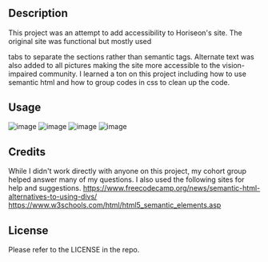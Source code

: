 # <Horiseon-Site-Refactored>

## Description

This project was an attempt to add accessibility to Horiseon's site. The original site was functional but mostly used <div> tabs to separate the sections rather than semantic tags. Alternate text was also added to all pictures making the site more accessible to the vision-impaired community. I learned a ton on this project including how to use semantic html and how to group codes in css to clean up the code. 
  
## Usage

![image](https://github.com/sjones-njones/Horiseon-Site-Refactored/assets/132145599/cc7ce4be-8802-4f53-89e9-8c6024b42d26)
![image](https://github.com/sjones-njones/Horiseon-Site-Refactored/assets/132145599/86cb8aa4-e0b4-4171-86eb-e843c3794b9b)
![image](https://github.com/sjones-njones/Horiseon-Site-Refactored/assets/132145599/d7a8a3c0-37df-472e-bd4f-4bb41b4ee3e1)
![image](https://github.com/sjones-njones/Horiseon-Site-Refactored/assets/132145599/d0369e5b-ffda-4a99-8ed8-a209a5f988d9)

## Credits

While I didn't work directly with anyone on this project, my cohort group helped answer many of my questions. I also used the following sites for help and suggestions.
  https://www.freecodecamp.org/news/semantic-html-alternatives-to-using-divs/
  https://www.w3schools.com/html/html5_semantic_elements.asp

## License

Please refer to the LICENSE in the repo.

